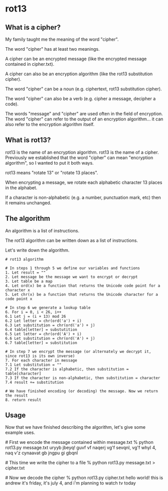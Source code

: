 # rot13

## What is a cipher?

My family taught me the meaning of the word "cipher".

The word "cipher" has at least two meanings.

A cipher can be an encrypted message (like the encrypted message contained in cipher.txt).

A cipher can also be an encryption algorithm (like the rot13 substitution cipher).

The word "cipher" can be a noun (e.g. ciphertext, rot13 substitution cipher).

The word "cipher" can also be a verb (e.g. cipher a message, decipher a code).

The words "message" and "cipher" are used often in the field of encryption. The word "cipher" can refer to the output of an encryption algorithm... it can also refer to the encryption algorithm itself.

## What is rot13?

rot13 is the name of an encryption algorithm. rot13 is the name of a cipher. Previously we established that the word "cipher" can mean "encryption algorithm", so I wanted to put it both ways.

rot13 means "rotate 13" or "rotate 13 places".

When encrypting a message, we rotate each alphabetic character 13 places in the alphabet.

If a character is non-alphabetic (e.g. a number, punctuation mark, etc) then it remains unchanged.

## The algorithm

An algorithm is a list of instructions.

The rot13 algorithm can be written down as a list of instructions.

Let's write down the algorithm.

    # rot13 algorithm

    # In steps 1 through 5 we define our variables and functions
    1. Let result = ""
    2. Let message be the message we want to encrypt or decrypt
    3. Let table be a map
    4. Let ord(x) be a function that returns the Unicode code point for a character x
    5. Let chr(x) be a function that returns the Unicode character for a code point x

    # In step 6 we generate a lookup table
    6. For i = 0, i < 26, i++
    6.1 Let j = (i + 13) mod 26
    6.2 Let letter = chr(ord('a') + i)
    6.3 Let substitution = chr(ord('a') + j)
    6.4 table[letter] = substutition
    6.5 Let letter = chr(ord('A') + i)
    6.6 Let substitution = chr(ord('A') + j)
    6.7 table[letter] = substitution

    # In step 7 we encrypt the message (or alternately we decrypt it, since rot13 is its own inverse)
    7. For each character in message
    7.1 Let substitution = ""
    7.2 If the character is alphabetic, then substitution = table[character]
    7.3 If the character is non-alphabetic, then substitution = character
    7.4 result += substitution 

    # We have finished encoding (or decoding) the message. Now we return the result
    8. return result

## Usage

Now that we have finished describing the algorithm, let's give some example uses.

\# First we encode the message contained within message.txt
% python rot13.py message.txt
uryyb jbeyq!
guvf vf naqerj
vg'f sevqnl, vg'f whyl 4, naq v'z cynaavat gb jngpu gi gbqnl

\# This time we write the cipher to a file
% python rot13.py message.txt > cipher.txt

\# Now we decode the cipher
% python rot13.py cipher.txt
hello world!
this is andrew
it's friday, it's july 4, and i'm planning to watch tv today
